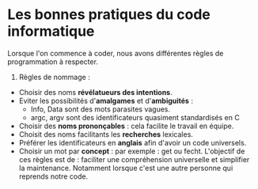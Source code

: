 # Les bonnes pratiques du code informatique

Lorsque l'on commence à coder, nous avons différentes règles de programmation à respecter. 
1. Règles de nommage :
  * Choisir des noms **révélatueurs des intentions**.
  * Eviter les possibilités d'**amalgames** et d'**ambiguités** :
    * Info, Data sont des mots parasites vagues.
    * argc, argv sont des identificateurs quasiment standardisés en C
  * Choisir des **noms prononçables** : cela facilite le travail en équipe.
  * Choisit des noms facilitants les **recherches** lexicales.
  * Préférer les identificateurs en **anglais** afin d'avoir un code universels.
  * Choisir un mot par **concept** : par exemple : get ou fecht.
L'objectif de ces règles est de : faciliter une compréhension universelle et simplifier la maintenance. Notamment lorsque c'est une autre personne qui reprends notre code.

